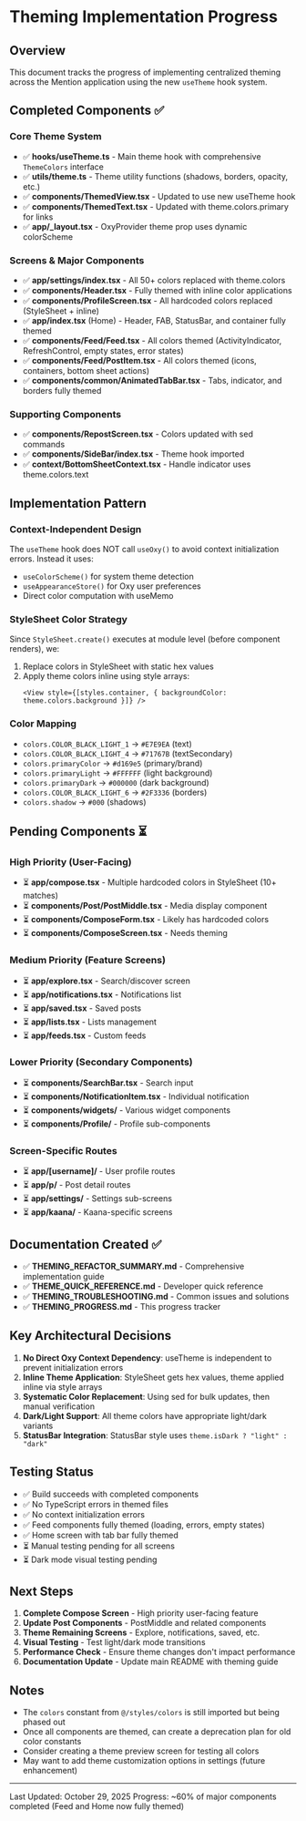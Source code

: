 # Theming Implementation Progress

## Overview
This document tracks the progress of implementing centralized theming across the Mention application using the new `useTheme` hook system.

## Completed Components ✅

### Core Theme System
- ✅ **hooks/useTheme.ts** - Main theme hook with comprehensive `ThemeColors` interface
- ✅ **utils/theme.ts** - Theme utility functions (shadows, borders, opacity, etc.)
- ✅ **components/ThemedView.tsx** - Updated to use new useTheme hook
- ✅ **components/ThemedText.tsx** - Updated with theme.colors.primary for links
- ✅ **app/_layout.tsx** - OxyProvider theme prop uses dynamic colorScheme

### Screens & Major Components
- ✅ **app/settings/index.tsx** - All 50+ colors replaced with theme.colors
- ✅ **components/Header.tsx** - Fully themed with inline color applications
- ✅ **components/ProfileScreen.tsx** - All hardcoded colors replaced (StyleSheet + inline)
- ✅ **app/index.tsx** (Home) - Header, FAB, StatusBar, and container fully themed
- ✅ **components/Feed/Feed.tsx** - All colors themed (ActivityIndicator, RefreshControl, empty states, error states)
- ✅ **components/Feed/PostItem.tsx** - All colors themed (icons, containers, bottom sheet actions)
- ✅ **components/common/AnimatedTabBar.tsx** - Tabs, indicator, and borders fully themed

### Supporting Components  
- ✅ **components/RepostScreen.tsx** - Colors updated with sed commands
- ✅ **components/SideBar/index.tsx** - Theme hook imported
- ✅ **context/BottomSheetContext.tsx** - Handle indicator uses theme.colors.text

## Implementation Pattern

### Context-Independent Design
The `useTheme` hook does NOT call `useOxy()` to avoid context initialization errors. Instead it uses:
- `useColorScheme()` for system theme detection
- `useAppearanceStore()` for Oxy user preferences
- Direct color computation with useMemo

### StyleSheet Color Strategy
Since `StyleSheet.create()` executes at module level (before component renders), we:
1. Replace colors in StyleSheet with static hex values
2. Apply theme colors inline using style arrays:
   ```tsx
   <View style={[styles.container, { backgroundColor: theme.colors.background }]} />
   ```

### Color Mapping
- `colors.COLOR_BLACK_LIGHT_1` → `#E7E9EA` (text)
- `colors.COLOR_BLACK_LIGHT_4` → `#71767B` (textSecondary)
- `colors.primaryColor` → `#d169e5` (primary/brand)
- `colors.primaryLight` → `#FFFFFF` (light background)
- `colors.primaryDark` → `#000000` (dark background)
- `colors.COLOR_BLACK_LIGHT_6` → `#2F3336` (borders)
- `colors.shadow` → `#000` (shadows)

## Pending Components ⏳

### High Priority (User-Facing)
- ⏳ **app/compose.tsx** - Multiple hardcoded colors in StyleSheet (10+ matches)
- ⏳ **components/Post/PostMiddle.tsx** - Media display component
- ⏳ **components/ComposeForm.tsx** - Likely has hardcoded colors
- ⏳ **components/ComposeScreen.tsx** - Needs theming

### Medium Priority (Feature Screens)
- ⏳ **app/explore.tsx** - Search/discover screen
- ⏳ **app/notifications.tsx** - Notifications list
- ⏳ **app/saved.tsx** - Saved posts
- ⏳ **app/lists.tsx** - Lists management
- ⏳ **app/feeds.tsx** - Custom feeds

### Lower Priority (Secondary Components)
- ⏳ **components/SearchBar.tsx** - Search input
- ⏳ **components/NotificationItem.tsx** - Individual notification
- ⏳ **components/widgets/** - Various widget components
- ⏳ **components/Profile/** - Profile sub-components

### Screen-Specific Routes
- ⏳ **app/[username]/** - User profile routes
- ⏳ **app/p/** - Post detail routes
- ⏳ **app/settings/** - Settings sub-screens
- ⏳ **app/kaana/** - Kaana-specific screens

## Documentation Created ✅
- ✅ **THEMING_REFACTOR_SUMMARY.md** - Comprehensive implementation guide
- ✅ **THEME_QUICK_REFERENCE.md** - Developer quick reference
- ✅ **THEMING_TROUBLESHOOTING.md** - Common issues and solutions
- ✅ **THEMING_PROGRESS.md** - This progress tracker

## Key Architectural Decisions

1. **No Direct Oxy Context Dependency**: useTheme is independent to prevent initialization errors
2. **Inline Theme Application**: StyleSheet gets hex values, theme applied inline via style arrays
3. **Systematic Color Replacement**: Using sed for bulk updates, then manual verification
4. **Dark/Light Support**: All theme colors have appropriate light/dark variants
5. **StatusBar Integration**: StatusBar style uses `theme.isDark ? "light" : "dark"`

## Testing Status
- ✅ Build succeeds with completed components
- ✅ No TypeScript errors in themed files
- ✅ No context initialization errors
- ✅ Feed components fully themed (loading, errors, empty states)
- ✅ Home screen with tab bar fully themed
- ⏳ Manual testing pending for all screens
- ⏳ Dark mode visual testing pending

## Next Steps

1. **Complete Compose Screen** - High priority user-facing feature
2. **Update Post Components** - PostMiddle and related components
3. **Theme Remaining Screens** - Explore, notifications, saved, etc.
4. **Visual Testing** - Test light/dark mode transitions
5. **Performance Check** - Ensure theme changes don't impact performance
6. **Documentation Update** - Update main README with theming guide

## Notes

- The `colors` constant from `@/styles/colors` is still imported but being phased out
- Once all components are themed, can create a deprecation plan for old color constants
- Consider creating a theme preview screen for testing all colors
- May want to add theme customization options in settings (future enhancement)

---

Last Updated: October 29, 2025
Progress: ~60% of major components completed (Feed and Home now fully themed)
